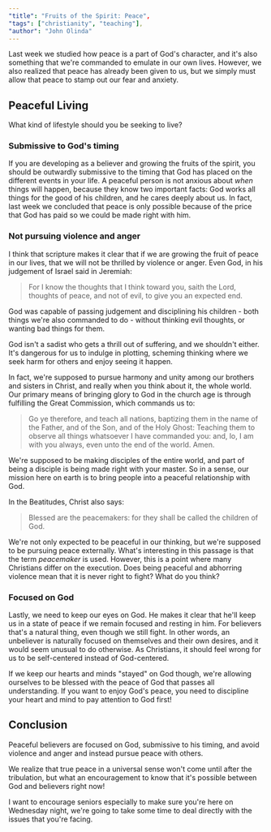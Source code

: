 ```yaml
---
"title": "Fruits of the Spirit: Peace",
"tags": ["christianity", "teaching"],
"author": "John Olinda"
---
```


Last week we studied how peace is a part of God's character, and it's also something that we're commanded to emulate in our own lives. However, we also realized that peace has already been given to us, but we simply must allow that peace to stamp out our fear and anxiety.

## Peaceful Living

What kind of lifestyle should you be seeking to live?

### Submissive to God's timing

If you are developing as a believer and growing the fruits of the spirit, you should be outwardly submissive to the timing that God has placed on the different events in your life. A peaceful person is not anxious about *when* things will happen, because they know two important facts: God works all things for the good of his children, and he cares deeply about us. In fact, last week we concluded that peace is only possible because of the price that God has paid so we could be made right with him.

### Not pursuing violence and anger

I think that scripture makes it clear that if we are growing the fruit of peace in our lives, that we will not be thrilled by violence or anger. Even God, in his judgement of Israel said in Jeremiah:

> For I know the thoughts that I think toward you, saith the Lord, thoughts of peace, and not of evil, to give you an expected end.

God was capable of passing judgement and disciplining his children - both things we're also commanded to do - without thinking evil thoughts, or wanting bad things for them.

God isn't a sadist who gets a thrill out of suffering, and we shouldn't either. It's dangerous for us to indulge in plotting, scheming thinking where we seek harm for others and enjoy seeing it happen.

In fact, we're supposed to pursue harmony and unity among our brothers and sisters in Christ, and really when you think about it, the whole world. Our primary means of bringing glory to God in the church age is through fulfilling the Great Commission, which commands us to:

> Go ye therefore, and teach all nations, baptizing them in the name of the Father, and of the Son, and of the Holy Ghost: Teaching them to observe all things whatsoever I have commanded you: and, lo, I am with you always, even unto the end of the world. Amen.

We're supposed to be making disciples of the entire world, and part of being a disciple is being made right with your master. So in a sense, our mission here on earth is to bring people into a peaceful relationship with God.

In the Beatitudes, Christ also says:

> Blessed are the peacemakers: for they shall be called the children of God.

We're not only expected to be peaceful in our thinking, but we're supposed to be pursuing peace externally. What's interesting in this passage is that the term *peacemaker* is used. However, this is a point where many Christians differ on the execution. Does being peaceful and abhorring violence mean that it is never right to fight? What do you think?

### Focused on God

Lastly, we need to keep our eyes on God. He makes it clear that he'll keep us in a state of peace if we remain focused and resting in him. For believers that's a natural thing, even though we still fight. In other words, an unbeliever is naturally focused on themselves and their own desires, and it would seem unusual to do otherwise. As Christians, it should feel wrong for us to be self-centered instead of God-centered.

If we keep our hearts and minds "stayed" on God though, we're allowing ourselves to be blessed with the peace of God that passes all understanding. If you want to enjoy God's peace, you need to discipline your heart and mind to pay attention to God first!

## Conclusion

Peaceful believers are focused on God, submissive to his timing, and avoid violence and anger and instead pursue peace with others.

We realize that true peace in a universal sense won't come until after the tribulation, but what an encouragement to know that it's possible between God and believers right now!

I want to encourage seniors especially to make sure you're here on Wednesday night, we're going to take some time to deal directly with the issues that you're facing.